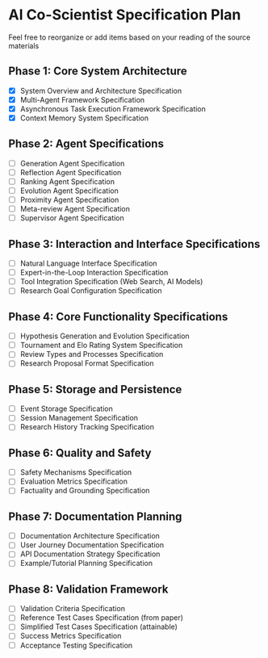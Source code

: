 # AI Co-Scientist Specification Plan

Feel free to reorganize or add items based on your reading of the source materials

## Phase 1: Core System Architecture
- [x] System Overview and Architecture Specification
- [x] Multi-Agent Framework Specification
- [x] Asynchronous Task Execution Framework Specification
- [x] Context Memory System Specification

## Phase 2: Agent Specifications
- [ ] Generation Agent Specification
- [ ] Reflection Agent Specification  
- [ ] Ranking Agent Specification
- [ ] Evolution Agent Specification
- [ ] Proximity Agent Specification
- [ ] Meta-review Agent Specification
- [ ] Supervisor Agent Specification

## Phase 3: Interaction and Interface Specifications
- [ ] Natural Language Interface Specification
- [ ] Expert-in-the-Loop Interaction Specification
- [ ] Tool Integration Specification (Web Search, AI Models)
- [ ] Research Goal Configuration Specification

## Phase 4: Core Functionality Specifications
- [ ] Hypothesis Generation and Evolution Specification
- [ ] Tournament and Elo Rating System Specification
- [ ] Review Types and Processes Specification
- [ ] Research Proposal Format Specification

## Phase 5: Storage and Persistence
- [ ] Event Storage Specification
- [ ] Session Management Specification
- [ ] Research History Tracking Specification

## Phase 6: Quality and Safety
- [ ] Safety Mechanisms Specification
- [ ] Evaluation Metrics Specification
- [ ] Factuality and Grounding Specification

## Phase 7: Documentation Planning
- [ ] Documentation Architecture Specification
- [ ] User Journey Documentation Specification
- [ ] API Documentation Strategy Specification
- [ ] Example/Tutorial Planning Specification

## Phase 8: Validation Framework
- [ ] Validation Criteria Specification
- [ ] Reference Test Cases Specification (from paper)
- [ ] Simplified Test Cases Specification (attainable)
- [ ] Success Metrics Specification
- [ ] Acceptance Testing Specification